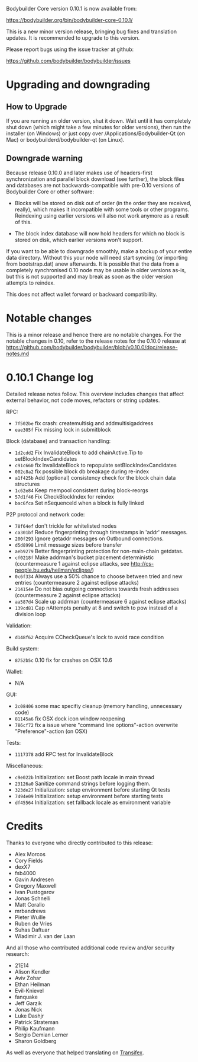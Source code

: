 Bodybuilder Core version 0.10.1 is now available from:

  <https://bodybuilder.org/bin/bodybuilder-core-0.10.1/>

This is a new minor version release, bringing bug fixes and translation 
updates. It is recommended to upgrade to this version.

Please report bugs using the issue tracker at github:

  <https://github.com/bodybuilder/bodybuilder/issues>

Upgrading and downgrading
=========================

How to Upgrade
--------------

If you are running an older version, shut it down. Wait until it has completely
shut down (which might take a few minutes for older versions), then run the
installer (on Windows) or just copy over /Applications/Bodybuilder-Qt (on Mac) or
bodybuilderd/bodybuilder-qt (on Linux).

Downgrade warning
------------------

Because release 0.10.0 and later makes use of headers-first synchronization and
parallel block download (see further), the block files and databases are not
backwards-compatible with pre-0.10 versions of Bodybuilder Core or other software:

* Blocks will be stored on disk out of order (in the order they are
received, really), which makes it incompatible with some tools or
other programs. Reindexing using earlier versions will also not work
anymore as a result of this.

* The block index database will now hold headers for which no block is
stored on disk, which earlier versions won't support.

If you want to be able to downgrade smoothly, make a backup of your entire data
directory. Without this your node will need start syncing (or importing from
bootstrap.dat) anew afterwards. It is possible that the data from a completely
synchronised 0.10 node may be usable in older versions as-is, but this is not
supported and may break as soon as the older version attempts to reindex.

This does not affect wallet forward or backward compatibility.

Notable changes
===============

This is a minor release and hence there are no notable changes.
For the notable changes in 0.10, refer to the release notes for the
0.10.0 release at https://github.com/bodybuilder/bodybuilder/blob/v0.10.0/doc/release-notes.md

0.10.1 Change log
=================

Detailed release notes follow. This overview includes changes that affect external
behavior, not code moves, refactors or string updates.

RPC:
- `7f502be` fix crash: createmultisig and addmultisigaddress
- `eae305f` Fix missing lock in submitblock

Block (database) and transaction handling:
- `1d2cdd2` Fix InvalidateBlock to add chainActive.Tip to setBlockIndexCandidates
- `c91c660` fix InvalidateBlock to repopulate setBlockIndexCandidates
- `002c8a2` fix possible block db breakage during re-index
- `a1f425b` Add (optional) consistency check for the block chain data structures
- `1c62e84` Keep mempool consistent during block-reorgs
- `57d1f46` Fix CheckBlockIndex for reindex
- `bac6fca` Set nSequenceId when a block is fully linked

P2P protocol and network code:
- `78f64ef` don't trickle for whitelisted nodes
- `ca301bf` Reduce fingerprinting through timestamps in 'addr' messages.
- `200f293` Ignore getaddr messages on Outbound connections.
- `d5d8998` Limit message sizes before transfer
- `aeb9279` Better fingerprinting protection for non-main-chain getdatas.
- `cf0218f` Make addrman's bucket placement deterministic (countermeasure 1 against eclipse attacks, see http://cs-people.bu.edu/heilman/eclipse/)
- `0c6f334` Always use a 50% chance to choose between tried and new entries (countermeasure 2 against eclipse attacks)
- `214154e` Do not bias outgoing connections towards fresh addresses (countermeasure 2 against eclipse attacks)
- `aa587d4` Scale up addrman (countermeasure 6 against eclipse attacks)
- `139cd81` Cap nAttempts penalty at 8 and switch to pow instead of a division loop

Validation:
- `d148f62` Acquire CCheckQueue's lock to avoid race condition

Build system:
- `8752b5c` 0.10 fix for crashes on OSX 10.6

Wallet:
- N/A

GUI:
- `2c08406` some mac specifiy cleanup (memory handling, unnecessary code)
- `81145a6` fix OSX dock icon window reopening
- `786cf72` fix a issue where "command line options"-action overwrite "Preference"-action (on OSX)

Tests:
- `1117378` add RPC test for InvalidateBlock

Miscellaneous:
- `c9e022b` Initialization: set Boost path locale in main thread
- `23126a0` Sanitize command strings before logging them.
- `323de27` Initialization: setup environment before starting Qt tests
- `7494e09` Initialization: setup environment before starting tests
- `df45564` Initialization: set fallback locale as environment variable

Credits
=======

Thanks to everyone who directly contributed to this release:

- Alex Morcos
- Cory Fields
- dexX7
- fsb4000
- Gavin Andresen
- Gregory Maxwell
- Ivan Pustogarov
- Jonas Schnelli
- Matt Corallo
- mrbandrews
- Pieter Wuille
- Ruben de Vries
- Suhas Daftuar
- Wladimir J. van der Laan

And all those who contributed additional code review and/or security research:
- 21E14
- Alison Kendler
- Aviv Zohar
- Ethan Heilman
- Evil-Knievel
- fanquake
- Jeff Garzik
- Jonas Nick
- Luke Dashjr
- Patrick Strateman
- Philip Kaufmann
- Sergio Demian Lerner
- Sharon Goldberg

As well as everyone that helped translating on [Transifex](https://www.transifex.com/projects/p/bodybuilder/).
